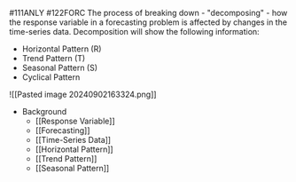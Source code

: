 #111ANLY #122FORC 
The process of breaking down - "decomposing" - how the response variable in a forecasting problem is affected by changes in the time-series data. Decomposition will show the following information:
- Horizontal Pattern (R)
- Trend Pattern (T)
- Seasonal Pattern (S)
- Cyclical Pattern

![[Pasted image 20240902163324.png]]

- Background
	- [[Response Variable]]
	- [[Forecasting]]
	- [[Time-Series Data]]
	- [[Horizontal Pattern]]
	- [[Trend Pattern]]
	- [[Seasonal Pattern]]